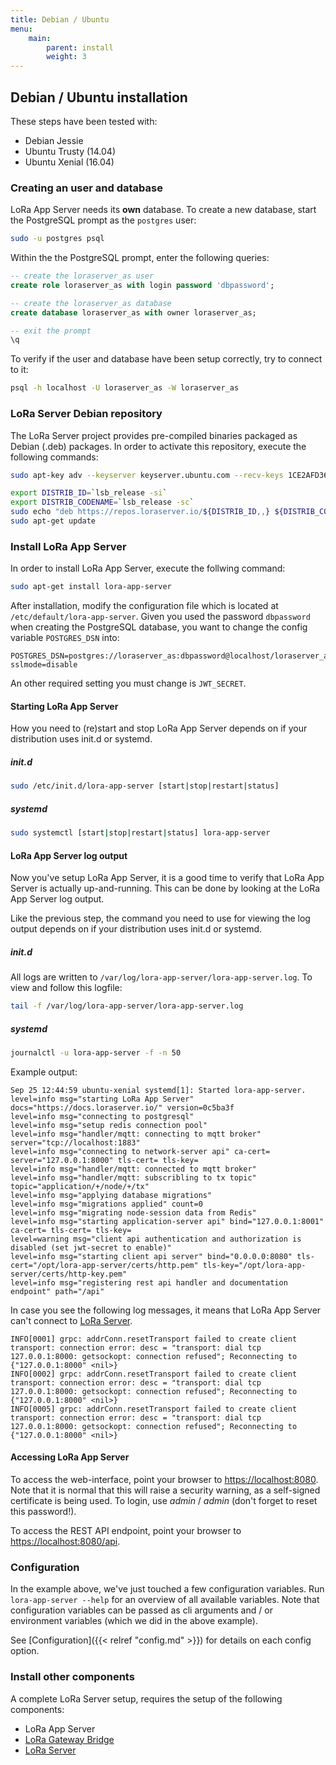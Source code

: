 ```yaml
---
title: Debian / Ubuntu
menu:
    main:
        parent: install
        weight: 3
---
```


## Debian / Ubuntu installation

These steps have been tested with:

* Debian Jessie
* Ubuntu Trusty (14.04)
* Ubuntu Xenial (16.04)

### Creating an user and database

LoRa App Server needs its **own** database. To create a new database,
start the PostgreSQL prompt as the `postgres` user:

```bash
sudo -u postgres psql
```

Within the the PostgreSQL prompt, enter the following queries:

```sql
-- create the loraserver_as user
create role loraserver_as with login password 'dbpassword';

-- create the loraserver_as database
create database loraserver_as with owner loraserver_as;

-- exit the prompt
\q
```

To verify if the user and database have been setup correctly, try to connect
to it:

```bash
psql -h localhost -U loraserver_as -W loraserver_as
```

### LoRa Server Debian repository

The LoRa Server project provides pre-compiled binaries packaged as Debian (.deb)
packages. In order to activate this repository, execute the following
commands:

```bash
sudo apt-key adv --keyserver keyserver.ubuntu.com --recv-keys 1CE2AFD36DBCCA00

export DISTRIB_ID=`lsb_release -si`
export DISTRIB_CODENAME=`lsb_release -sc`
sudo echo "deb https://repos.loraserver.io/${DISTRIB_ID,,} ${DISTRIB_CODENAME} testing" | sudo tee /etc/apt/sources.list.d/loraserver.list
sudo apt-get update
```

### Install LoRa App Server

In order to install LoRa App Server, execute the follwing command:

```bash
sudo apt-get install lora-app-server
```

After installation, modify the configuration file which is located at
`/etc/default/lora-app-server`. Given you used the password `dbpassword` when
creating the PostgreSQL database, you want to change the config variable
`POSTGRES_DSN` into:

```
POSTGRES_DSN=postgres://loraserver_as:dbpassword@localhost/loraserver_as?sslmode=disable
```

An other required setting you must change is `JWT_SECRET`.

#### Starting LoRa App Server

How you need to (re)start and stop LoRa App Server depends on if your
distribution uses init.d or systemd.

##### init.d

```bash
sudo /etc/init.d/lora-app-server [start|stop|restart|status]
```

##### systemd

```bash
sudo systemctl [start|stop|restart|status] lora-app-server
```

#### LoRa App Server log output

Now you've setup LoRa App Server, it is a good time to verify that LoRa App
Server is actually up-and-running. This can be done by looking at the LoRa
App Server log output.

Like the previous step, the command you need to use for viewing the
log output depends on if your distribution uses init.d or systemd.

##### init.d

All logs are written to `/var/log/lora-app-server/lora-app-server.log`.
To view and follow this logfile:

```bash
tail -f /var/log/lora-app-server/lora-app-server.log
```

##### systemd

```bash
journalctl -u lora-app-server -f -n 50
```

Example output:

```
Sep 25 12:44:59 ubuntu-xenial systemd[1]: Started lora-app-server.
level=info msg="starting LoRa App Server" docs="https://docs.loraserver.io/" version=0c5ba3f
level=info msg="connecting to postgresql"
level=info msg="setup redis connection pool"
level=info msg="handler/mqtt: connecting to mqtt broker" server="tcp://localhost:1883"
level=info msg="connecting to network-server api" ca-cert= server="127.0.0.1:8000" tls-cert= tls-key=
level=info msg="handler/mqtt: connected to mqtt broker"
level=info msg="handler/mqtt: subscribling to tx topic" topic="application/+/node/+/tx"
level=info msg="applying database migrations"
level=info msg="migrations applied" count=0
level=info msg="migrating node-session data from Redis"
level=info msg="starting application-server api" bind="127.0.0.1:8001" ca-cert= tls-cert= tls-key=
level=warning msg="client api authentication and authorization is disabled (set jwt-secret to enable)"
level=info msg="starting client api server" bind="0.0.0.0:8080" tls-cert="/opt/lora-app-server/certs/http.pem" tls-key="/opt/lora-app-server/certs/http-key.pem"
level=info msg="registering rest api handler and documentation endpoint" path="/api"
```

In case you see the following log messages, it means that LoRa App Server
can't connect to [LoRa Server](https://docs.loraserver.io/loraserver/).

```
INFO[0001] grpc: addrConn.resetTransport failed to create client transport: connection error: desc = "transport: dial tcp 127.0.0.1:8000: getsockopt: connection refused"; Reconnecting to {"127.0.0.1:8000" <nil>}
INFO[0002] grpc: addrConn.resetTransport failed to create client transport: connection error: desc = "transport: dial tcp 127.0.0.1:8000: getsockopt: connection refused"; Reconnecting to {"127.0.0.1:8000" <nil>}
INFO[0005] grpc: addrConn.resetTransport failed to create client transport: connection error: desc = "transport: dial tcp 127.0.0.1:8000: getsockopt: connection refused"; Reconnecting to {"127.0.0.1:8000" <nil>}
```

#### Accessing LoRa App Server

To access the web-interface, point your browser to
[https://localhost:8080](https://localhost:8080). Note that it is normal that
this will raise a security warning, as a self-signed certificate is being used.
To login, use *admin* / *admin* (don't forget to reset this password!).

To access the REST API endpoint, point your browser to
[https://localhost:8080/api](https://localhost:8080/api).

### Configuration

In the example above, we've just touched a few configuration variables.
Run `lora-app-server --help` for an overview of all available variables. Note
that configuration variables can be passed as cli arguments and / or environment
variables (which we did in the above example).

See [Configuration]({{< relref "config.md" >}}) for details on each config option.

### Install other components

A complete LoRa Server setup, requires the setup of the following components:

* LoRa App Server
* [LoRa Gateway Bridge](/lora-gateway-bridge/)
* [LoRa Server](/loraserver/)